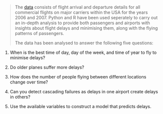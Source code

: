 ﻿


>The [data](https://dataverse.harvard.edu/dataset.xhtml?persistentId=doi:10.7910/DVN/HG7NV7) consists of flight arrival and departure details for all commercial flights on major carriers within the USA for the years 2006 and 2007. Python and R have been used seperately to carry out an in-depth analysis to provide both passengers and airports with insights about flight delays and minimising them, along with the flying patterns of passengers. 
>
>The data has been analysed to answer the following five questions:

 1. When is the best time of day, day of the week, and time of year to
    fly to minimise delays?
    
 2. Do older planes suffer more delays?
 3. How does the number of people flying between different locations change over time?
 4. Can you detect cascading failures as delays in one airport create delays in others?
 5. Use the available variables to construct a model that predicts delays.



   

